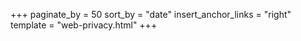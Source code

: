 +++
paginate_by = 50
sort_by = "date"
insert_anchor_links = "right"
template = "web-privacy.html"
+++

